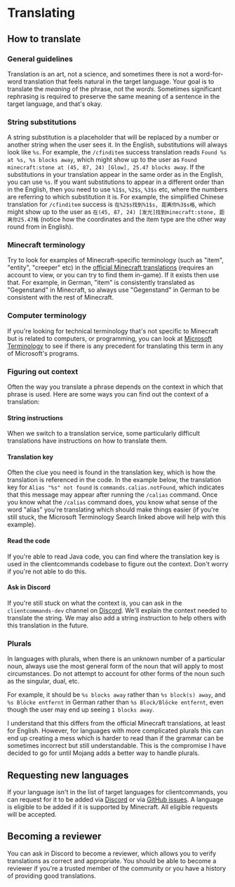 # Translating

## How to translate
### General guidelines
Translation is an art, not a science, and sometimes there is not a word-for-word translation that feels natural in the
target language. Your goal is to translate the *meaning* of the phrase, not the *words*. Sometimes significant
rephrasing is required to preserve the same meaning of a sentence in the target language, and that's okay.

### String substitutions
A string substitution is a placeholder that will be replaced by a number or another string when the user sees it. In the
English, substitutions will always look like `%s`. For example, the `/cfinditem` success translation reads
`Found %s at %s, %s blocks away`, which might show up to the user as
`Found minecraft:stone at (45, 87, 24) [Glow], 25.47 blocks away`. If the substitutions in your translation appear in
the same order as in the English, you can use `%s`. If you want substitutions to appear in a different order than in the
English, then you need to use `%1$s`, `%2$s`, `%3$s` etc, where the numbers are referring to which substitution it is. 
For example, the simplified Chinese translation for `/cfinditem` success is `在%2$s找到%1$s, 距离你%3$s格`, which might
show up to the user as `在(45, 87, 24) [发光]找到minecraft:stone, 距离你25.47格` (notice how the coordinates and the item
type are the other way round from in English).

### Minecraft terminology

Try to look for examples of Minecraft-specific terminology (such as "item", "entity", "creeper" etc) in the
[official Minecraft translations](https://crowdin.com/project/minecraft) (requires an account to view, or you can try
to find them in-game). If it exists then use that. For example, in German, "item" is consistently translated as
"Gegenstand" in Minecraft, so always use "Gegenstand" in German to be consistent with the rest of Minecraft.

### Computer terminology

If you're looking for technical terminology that's not specific to Minecraft but is related to computers, or
programming, you can look at
[Microsoft Terminology](https://learn.microsoft.com/en-us/globalization/reference/microsoft-terminology) to see if there
is any precedent for translating this term in any of Microsoft's programs.

### Figuring out context

Often the way you translate a phrase depends on the context in which that phrase is used. Here are some ways you can
find out the context of a translation:

#### String instructions
When we switch to a translation service, some particularly difficult translations have instructions on how to translate
them.

#### Translation key
Often the clue you need is found in the translation key, which is how the translation is referenced in the code. In the
example below, the translation key for `Alias "%s" not found` is `commands.calias.notFound`, which indicates that this
message may appear after running the `/calias` command. Once you know what the `/calias` command does, you know what
sense of the word "alias" you're translating which should make things easier (if you're still stuck, the Microsoft
Terminology Search linked above will help with this example).

#### Read the code
If you're able to read Java code, you can find where the translation key is used in the clientcommands codebase to
figure out the context. Don't worry if you're not able to do this.

#### Ask in Discord
If you're still stuck on what the context is, you can ask in the `clientcommands-dev` channel on
[Discord](https://discord.gg/Jg7Bun7). We'll explain the context needed to translate the string. We may also add a
string instruction to help others with this translation in the future.

### Plurals
In languages with plurals, when there is an unknown number of a particular noun, always use the most general form of the
noun that will apply to most circumstances. Do not attempt to account for other forms of the noun such as the singular,
dual, etc.

For example, it should be `%s blocks away` rather than `%s block(s) away`, and `%s Blöcke entfernt` in German rather
than `%s Block/Blöcke entfernt`, even though the user may end up seeing `1 blocks away`.

I understand that this differs from the official Minecraft translations, at least for English. However, for languages
with more complicated plurals this can end up creating a mess which is harder to read than if the grammar can be
sometimes incorrect but still understandable. This is the compromise I have decided to go for until Mojang adds a better
way to handle plurals.

## Requesting new languages
If your language isn't in the list of target languages for clientcommands, you can request for it to be added via
[Discord](https://discord.gg/Jg7Bun7) or via [GitHub issues](https://github.com/Earthcomputer/clientcommands/issues/).
A language is eligible to be added if it is supported by Minecraft. All eligible requests will be accepted.

## Becoming a reviewer
You can ask in Discord to become a reviewer, which allows you to verify translations as correct and appropriate. You
should be able to become a reviewer if you're a trusted member of the community or you have a history of providing good
translations.
